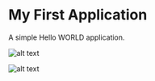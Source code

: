 # My First Application

A simple Hello WORLD application.

![alt text](https://github.com/ugurcanyanik/SwiftWorld/HelloWorld/ScreenShot/1.png)

![alt text](https://github.com/ugurcanyanik/SwiftWorld/HelloWorld/ScreenShot/2.png)
